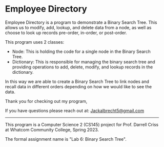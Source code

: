 # Employee Directory
Employee Directory is a program to demonstrate a Binary Search Tree. This allows us to modify, add, lookup, and delete data from a node, as well as choose to look up records pre-order, in-order, or post-order.

This program uses 2 classes:
- Node: This is holding the code for a single node in the Binary Search Tree.
- Dictionary: This is responsible for managing the binary search tree and providing operations to add, delete, modify, and lookup records in the dictionary.

In this way we are able to create a Binary Search Tree to link nodes and recall data in different orders depending on how we would like to see the data.

Thank you for checking out my program, 

If you have questions please reach out at: Jackalbrecht5@gmail.com

---------------------------------------------------------------------------------------------------------------------------------
This program is a Computer Science 2 (CS145) project for Prof. Darrell Criss at Whatcom Community College, Spring 2023.

The formal assignment name is "Lab 6: Binary Search Tree".
